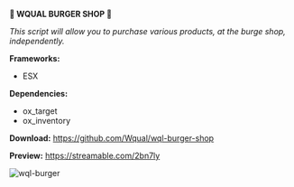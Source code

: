 **🍔​ WQUAL BURGER SHOP 🍔​**

*This script will allow you to purchase various products, at the burge shop, independently.*

**Frameworks:**

- ESX

**Dependencies:**

- ox_target
- ox_inventory

**Download:** https://github.com/Wqual/wql-burger-shop

**Preview:** https://streamable.com/2bn7ly

![wql-burger](https://github.com/Wqual/wql-burger-shop/assets/130603719/cc09a823-83a1-4de7-a1e5-ab2e5cc2d6f4)
